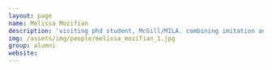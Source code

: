 ```yaml
---
layout: page
name: Melissa Mozifian
description: 'visiting phd student, McGill/MILA. combining imitation and reinforcement learning' 
img: /assets/img/people/melissa_mozifian_1.jpg
group: alumni
website: 
---
```


